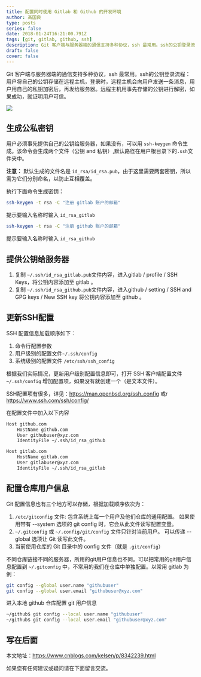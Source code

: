 ```yaml
---
title: 配置同时使用 Gitlab 和 Github 的开发环境
author: 高国良
type: posts
series: false
date: 2018-01-24T16:21:00.791Z
tags: [git, gitlab, github, ssh]
description: Git 客户端与服务器端的通信支持多种协议，ssh 最常用。ssh的公钥登录流程：用户将自己的公钥存储在远程主机，登录时，远程主机会向用户发送一条消息，用户用自己的私钥加密后，再发给服务器。远程主机用事先存储的公钥进行解密，如果成功，就证明用户可信。 生成公私密钥 用户必须事先提供自己的公钥给服务器
draft: false 
cover: false
---
```


Git 客户端与服务器端的通信支持多种协议，ssh 最常用。ssh的公钥登录流程：用户将自己的公钥存储在远程主机，登录时，远程主机会向用户发送一条消息，用户用自己的私钥加密后，再发给服务器。远程主机用事先存储的公钥进行解密，如果成功，就证明用户可信。

![](http://images2017.cnblogs.com/blog/634103/201801/634103-20180124162449147-1441048241.png)

##  生成公私密钥

用户必须事先提供自己的公钥给服务器，如果没有，可以用 `ssh-keygen` 命令生成。该命令会生成两个文件（公钥 and 私钥）,默认路径在用户根目录下的`.ssh`文件夹中。

**注意：** 默认生成的文件名是 `id_rsa/id_rsa.pub`，由于这里需要两套密钥，所以需为它们分别命名，以防止互相覆盖。

执行下面命令生成密钥：

```bash
ssh-keygen -t rsa -C "注册 gitlab 账户的邮箱"
```
提示要输入名称时输入 `id_rsa_gitlab`

```bash
ssh-keygen -t rsa -C "注册 github 账户的邮箱"
```
提示要输入名称时输入 `id_rsa_github`

## 提供公钥给服务器

1. 复制 `~/.ssh/id_rsa_gitlab.pub`文件内容，进入gitlab / profile / SSH Keys，将公钥内容添加至 gitlab 。
1. 复制 `~/.ssh/id_rsa_github.pub`文件内容，进入github / setting / SSH and GPG keys / New SSH key 将公钥内容添加至 github 。

## 更新SSH配置
SSH 配置信息加载顺序如下：
1. 命令行配置参数
1. 用户级别的配置文件`~/.ssh/config`
1. 系统级别的配置文件 `/etc/ssh/ssh_config`

根据我们实际情况，更新用户级别配置信息即可，打开 SSH 客户端配置文件 `~/.ssh/config` 增加配置项，如果没有就创建一个（是文本文件）。

SSH配置项有很多，详见：https://man.openbsd.org/ssh_config 或r https://www.ssh.com/ssh/config/

在配置文件中加入以下内容

```markdown
Host github.com
    HostName github.com
    User githubuser@xyz.com
    IdentityFile ~/.ssh/id_rsa_github

Host gitlab.com
    HostName gitlab.com
    User gitlabuser@xyz.com
    IdentityFile ~/.ssh/id_rsa_gitlab
```

## 配置仓库用户信息

Git 配置信息也有三个地方可以存储，根据加载顺序依次为：

1. `/etc/gitconfig` 文件: 包含系统上每一个用户及他们仓库的通用配置。 如果使用带有 --system 选项的 git config 时，它会从此文件读写配置变量。
1. `~/.gitconfig` 或 `~/.config/git/config` 文件只针对当前用户。 可以传递 --global 选项让 Git 读写此文件。
1. 当前使用仓库的 Git 目录中的 config 文件（就是 `.git/config`）

不同仓库链接不同的服务器，所用的git用户信息也不同。可以把常用的git用户信息配置到 `~/.gitconfig` 中，不常用的我们在仓库中单独配置。以常用 gitlab 为例：

```bash
git config --global user.name "githubuser"
git config --global user.email "githubuser@xyz.com"
```

进入本地 github 仓库配置 git 用户信息

```bash
~/github$ git config --local user.name "githubuser"
~/github$ git config --local user.email "githubuser@xyz.com"
```

## 写在后面

本文地址：https://www.cnblogs.com/kelsen/p/8342239.html

如果您有任何建议或疑问请在下面留言交流。
